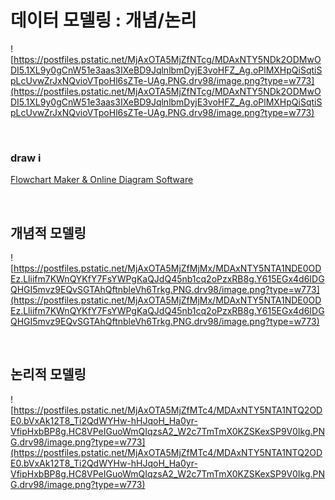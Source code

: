 # 데이터 모델링 : 개념/논리

![https://postfiles.pstatic.net/MjAxOTA5MjZfNTcg/MDAxNTY5NDk2ODMwODI5.1XL9y0gCnW51e3aas3IXeBD9JqlnlbmDyjE3voHFZ_Ag.oPlMXHpQiSqtiSpLcUvwZrJxNQvioVTpoHl6sZTe-UAg.PNG.drv98/image.png?type=w773](https://postfiles.pstatic.net/MjAxOTA5MjZfNTcg/MDAxNTY5NDk2ODMwODI5.1XL9y0gCnW51e3aas3IXeBD9JqlnlbmDyjE3voHFZ_Ag.oPlMXHpQiSqtiSpLcUvwZrJxNQvioVTpoHl6sZTe-UAg.PNG.drv98/image.png?type=w773)

<br>

### **draw i**

[Flowchart Maker & Online Diagram Software](https://www.draw.io/)

<br>

## **개념적 모델링**

![https://postfiles.pstatic.net/MjAxOTA5MjZfMjMx/MDAxNTY5NTA1NDE0ODEz.Lliifm7KWnQYKfY7FsYWPgKaQJdQ45nb1cq2oPzxRB8g.Y615EGx4d6IDGQHGI5mvz9EQvSGTAhQftnbleVh6Trkg.PNG.drv98/image.png?type=w773](https://postfiles.pstatic.net/MjAxOTA5MjZfMjMx/MDAxNTY5NTA1NDE0ODEz.Lliifm7KWnQYKfY7FsYWPgKaQJdQ45nb1cq2oPzxRB8g.Y615EGx4d6IDGQHGI5mvz9EQvSGTAhQftnbleVh6Trkg.PNG.drv98/image.png?type=w773)

<br>

## **논리적 모델링**

![https://postfiles.pstatic.net/MjAxOTA5MjZfMTc4/MDAxNTY5NTA1NTQ2ODE0.bVxAk12T8_Ti2QdWYHw-hHJqoH_Ha0yr-VfipHxbBP8g.HC8VPeIGuoWmQIqzsA2_W2c7TmTmX0KZSKexSP9V0Ikg.PNG.drv98/image.png?type=w773](https://postfiles.pstatic.net/MjAxOTA5MjZfMTc4/MDAxNTY5NTA1NTQ2ODE0.bVxAk12T8_Ti2QdWYHw-hHJqoH_Ha0yr-VfipHxbBP8g.HC8VPeIGuoWmQIqzsA2_W2c7TmTmX0KZSKexSP9V0Ikg.PNG.drv98/image.png?type=w773)

